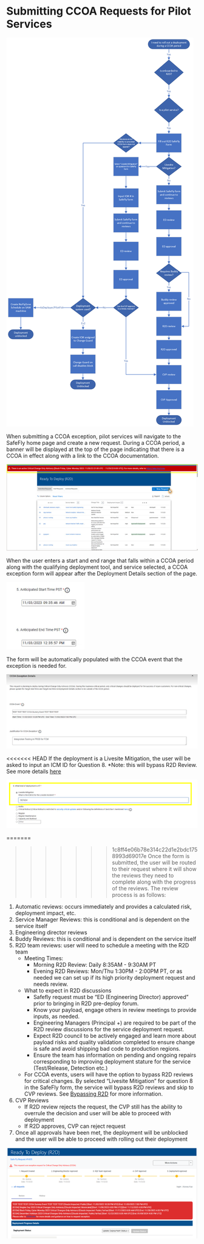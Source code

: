 # Submitting CCOA Requests for Pilot Services

![alt text](media/E2E_Pilot.png)

When submitting a CCOA exception, pilot services will navigate to the SafeFly home page and create a new request. During a CCOA period, a banner will be displayed at the top of the page indicating that there is a CCOA in effect along with a link to the CCOA documentation.  

![alt text](media/SF_1.png)

When the user enters a start and end range that falls within a CCOA period along with the qualifying deployment tool, and service selected, a CCOA exception form will appear after the Deployment Details section of the page. 

![alt text](media/SF_2.png)

The form will be automatically populated with the CCOA event that the exception is needed for. 

![alt text](media/SF_3.png)

<<<<<<< HEAD
If the deployment is a Livesite Mitigation, the user will be asked to input an ICM ID for Question 8. *Note: this will bypass R2D Review. See more details [here](https://eng.ms/docs/products/fcm-engineering-hub/SafeFlyCCOAExceptions/PilotServices/BypassingR2D)

![alt text](media/SF_8.png)

=======
>>>>>>> 1c8ff4e06b78e314c22d1e2bdc1758993d69017e
Once the form is submitted, the user will be routed to their request where it will show the reviews they need to complete along with the progress of the reviews. The review process is as follows:

1.	Automatic reviews: occurs immediately and provides a calculated risk, deployment impact, etc.
2.	Service Manager Reviews: this is conditional and is dependent on the service itself
3.	Engineering director reviews
4.	Buddy Reviews: this is conditional and is dependent on the service itself
5.	R2D team reviews: user will need to schedule a meeting with the R2D team
    - Meeting Times:
        - Morning R2D Review: Daily 8:35AM - 9:30AM PT
        - Evening R2D Reviews: Mon/Thu 1:30PM - 2:00PM PT, or as needed we can set up if its high priority deployment request and needs review.
    - What to expect in R2D discussions
        - Safefly request must be “ED (Engineering Director) approved” prior to bringing in R2D pre-deploy forum.
        - Know your payload, engage others in review meetings to provide inputs, as needed.
        - Engineering Managers (Principal +) are required to be part of the R2D review discussions for the service deployment request.
        - Expect R2D council to be actively engaged and learn more about payload risks and quality validation completed to ensure change is safe and avoid shipping bad code to production regions.
        - Ensure the team has information on pending and ongoing repairs corresponding to improving deployment stature for the service (Test/Release, Detection etc.)
    - For CCOA events, users will have the option to bypass R2D reviews for critical changes. By selected “Livesite Mitigation” for question 8 in the SafeFly form, the service will bypass R2D reviews and skip to CVP reviews. See [Bypassing R2D](https://eng.ms/docs/products/fcm-engineering-hub/SafeFlyCCOAExceptions/PilotServices/BypassingR2D) for more information.
6. CVP Reviews
    - If R2D review rejects the request, the CVP still has the ability to overrule the decision and user will be able to proceed with deployment
    - If R2D approves, CVP can reject request
7.	Once all approvals have been met, the deployment will be unblocked and the user will be able to proceed with rolling out their deployment

![alt text](media/SF_4.png)